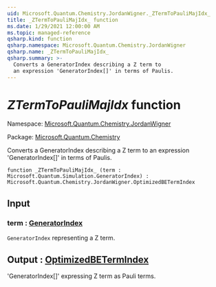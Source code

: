 ```yaml
---
uid: Microsoft.Quantum.Chemistry.JordanWigner._ZTermToPauliMajIdx_
title: _ZTermToPauliMajIdx_ function
ms.date: 1/29/2021 12:00:00 AM
ms.topic: managed-reference
qsharp.kind: function
qsharp.namespace: Microsoft.Quantum.Chemistry.JordanWigner
qsharp.name: _ZTermToPauliMajIdx_
qsharp.summary: >-
  Converts a GeneratorIndex describing a Z term to
  an expression 'GeneratorIndex[]' in terms of Paulis.
---
```


# _ZTermToPauliMajIdx_ function

Namespace: [Microsoft.Quantum.Chemistry.JordanWigner](xref:Microsoft.Quantum.Chemistry.JordanWigner)

Package: [Microsoft.Quantum.Chemistry](https://nuget.org/packages/Microsoft.Quantum.Chemistry)


Converts a GeneratorIndex describing a Z term toan expression 'GeneratorIndex[]' in terms of Paulis.

```qsharp
function _ZTermToPauliMajIdx_ (term : Microsoft.Quantum.Simulation.GeneratorIndex) : Microsoft.Quantum.Chemistry.JordanWigner.OptimizedBETermIndex
```


## Input

### term : [GeneratorIndex](xref:Microsoft.Quantum.Simulation.GeneratorIndex)

`GeneratorIndex` representing a Z term.



## Output : [OptimizedBETermIndex](xref:Microsoft.Quantum.Chemistry.JordanWigner.OptimizedBETermIndex)

'GeneratorIndex[]' expressing Z term as Pauli terms.